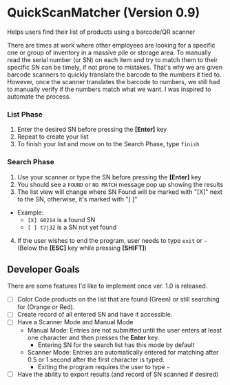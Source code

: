 # QuickScanMatcher (Version 0.9)

Helps users find their list of products using a barcode/QR scanner

There are times at work where other employees are looking for a specific one or group of inventory in a massive pile or storage area. To manually read the serial number (or SN) on each item and try to match them to their specific SN can be timely, if not prone to mistakes. That's why we are given barcode scanners to quickly translate the barcode to the numbers it tied to. However, once the scanner translates the barcode to numbers, we still had to manually verify if the numbers match what we want. I was inspired to automate the process.


### List Phase

1. Enter the desired SN before pressing the **[Enter]** key
2. Repeat to create your list
3. To finish your list and move on to the Search Phase, type `finish`

### Search Phase

1. Use your scanner or type the SN before pressing the **[Enter]** key
2. You should see a `FOUND` or `NO MATCH` message pop up showing the results
3. The list view will change where SN Found will be marked with "[X]" next to the SN, otherwise, it's marked with "[ ]"

- Example:
  - `[X] G0214` is a found SN
  - `[ ] t7j32` is a SN not yet found

4. If the user wishes to end the program, user needs to type `exit` or `~` (Below the **[ESC]** key while pressing **[SHIFT]**)

## Developer Goals

There are some features I'd like to implement once ver. 1.0 is released.

- [ ] Color Code products on the list that are found (Green) or still searching for (Orange or Red).
- [ ] Create record of all entered SN and have it accessible.
- [ ] Have a Scanner Mode and Manual Mode
  - Manual Mode: Entries are not submitted until the user enters at least one character and then presses the **Enter** key.
    - Entering SN for the search list has this mode by default
  - Scanner Mode: Entries are automatically entered for matching after 0.5 or 1 second after the first character is typed.
    - Exiting the program requires the user to type `~`
- [ ] Have the ability to export results (and record of SN scanned if desired)
